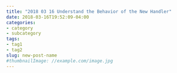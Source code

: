 ```yaml
---
title: "2018 03 16 Understand the Behavior of the New Handler"
date: 2018-03-16T19:52:09-04:00
categories:
- category
- subcategory
tags:
- tag1
- tag2
slug: new-post-name
#thumbnailImage: //example.com/image.jpg
---
```


<!--more-->
